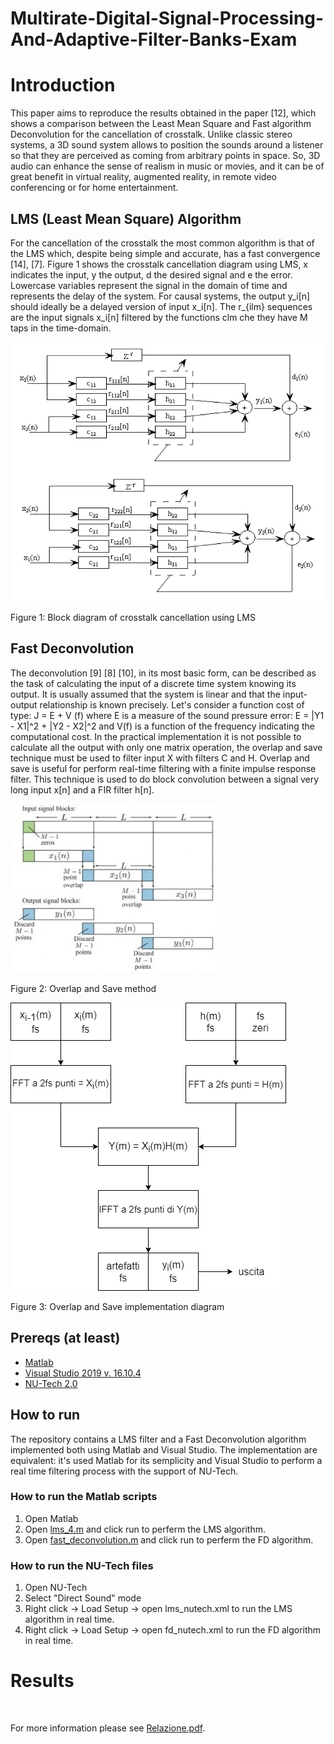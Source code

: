 #  Multirate-Digital-Signal-Processing-And-Adaptive-Filter-Banks-Exam

# Introduction
This paper aims to reproduce the results obtained in the paper [12], which shows a comparison between the Least Mean Square and Fast algorithm Deconvolution for the cancellation of crosstalk. Unlike classic stereo systems, a 3D sound system allows to position the sounds around a listener so that they are perceived as coming from arbitrary points in space. So, 3D audio can enhance the sense of realism in music or movies, and it can be of great benefit in virtual reality, augmented reality, in remote video conferencing or for home entertainment.

## LMS (Least Mean Square) Algorithm
For the cancellation of the crosstalk the most common algorithm is that of the LMS which, despite being simple and accurate, has a fast convergence [14], [7]. Figure 1 shows the crosstalk cancellation diagram using LMS, x indicates the input, y the output, d the desired signal and e the error. Lowercase variables represent the signal in the domain of time and represents the delay of the system. For causal systems, the output y_i[n] should ideally be a delayed version of input x_i[n]. The r_{ilm} sequences are the input signals x_i[n] filtered by the functions clm che they have M taps in the time-domain.

![](https://github.com/MatteoOrlandini/Multirate-Digital-Signal-Processing-And-Adaptive-Filter-Banks-Exam/blob/main/Relazione/Immagini/lms.png)

Figure 1: Block diagram of crosstalk cancellation using LMS

## Fast Deconvolution
The deconvolution [9] [8] [10], in its most basic form, can be described as the task of calculating the input of a discrete time system knowing its output. It is usually assumed that the system is linear and that the input-output relationship is known precisely. Let's consider a function cost of type: J = E + V (f) where E is a measure of the sound pressure error: E = |Y1 - X1|^2 + |Y2 - X2|^2 and V(f) is a function of the frequency indicating the computational cost. In the practical implementation it is not possible to calculate all the output with only one matrix operation, the overlap and save technique must be used to filter input X with filters C and H. Overlap and save is useful for perform real-time filtering with a finite impulse response filter. This technique is used to do block convolution between a signal very long input x[n] and a FIR filter h[n].

![](https://github.com/MatteoOrlandini/Multirate-Digital-Signal-Processing-And-Adaptive-Filter-Banks-Exam/blob/main/Relazione/Immagini/ols.jpg)

Figure 2: Overlap and Save method

![](https://github.com/MatteoOrlandini/Multirate-Digital-Signal-Processing-And-Adaptive-Filter-Banks-Exam/blob/main/Relazione/Immagini/ols_diagram.png)

Figure 3: Overlap and Save implementation diagram

## Prereqs (at least)
* [Matlab](https://it.mathworks.com/products/matlab.html) 
* [Visual Studio 2019 v. 16.10.4](https://visualstudio.microsoft.com/it/)
* [NU-Tech 2.0](http://www.nu-tech-dsp.com/content.php?id=2&sid=1)

## How to run 
The repository contains a LMS filter and a Fast Deconvolution algorithm implemented both using Matlab and Visual Studio. The implementation are equivalent: it's used Matlab for its semplicity and Visual Studio to perform a real time filtering process with the support of NU-Tech.

### How to run the Matlab scripts
1. Open Matlab
2. Open [lms_4.m](https://github.com/MatteoOrlandini/Multirate-Digital-Signal-Processing-And-Adaptive-Filter-Banks-Exam/blob/main/lms_4.m) and click run to perferm the LMS algorithm.
3. Open [fast_deconvolution.m](https://github.com/MatteoOrlandini/Multirate-Digital-Signal-Processing-And-Adaptive-Filter-Banks-Exam/blob/main/fast_deconvolution.m) and click run to perferm the FD algorithm.

### How to run the NU-Tech files
1. Open NU-Tech
2. Select "Direct Sound" mode 
3. Right click -> Load Setup -> open lms_nutech.xml to run the LMS algorithm in real time.
4. Right click -> Load Setup -> open fd_nutech.xml to run the FD algorithm in real time.

# Results

![]()

For more information please see [Relazione.pdf](https://github.com/MatteoOrlandini/Multirate-Digital-Signal-Processing-And-Adaptive-Filter-Banks-Exam/blob/main/Relazione/Relazione.pdf).
